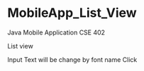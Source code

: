 # MobileApp_List_View
Java Mobile Application CSE 402

List view

Input Text will be change by font name Click
